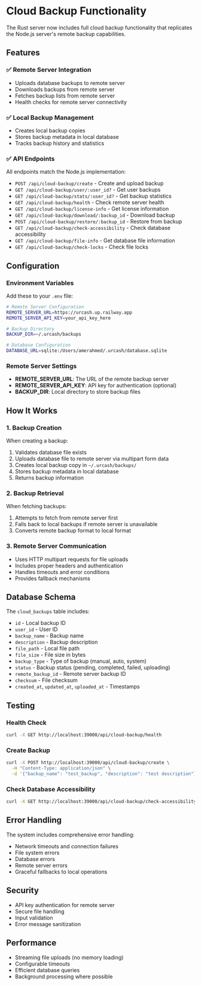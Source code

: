 # Cloud Backup Functionality

The Rust server now includes full cloud backup functionality that replicates the Node.js server's remote backup capabilities.

## Features

### ✅ **Remote Server Integration**
- Uploads database backups to remote server
- Downloads backups from remote server
- Fetches backup lists from remote server
- Health checks for remote server connectivity

### ✅ **Local Backup Management**
- Creates local backup copies
- Stores backup metadata in local database
- Tracks backup history and statistics

### ✅ **API Endpoints**
All endpoints match the Node.js implementation:

- `POST /api/cloud-backup/create` - Create and upload backup
- `GET /api/cloud-backup/user/:user_id?` - Get user backups
- `GET /api/cloud-backup/stats/:user_id?` - Get backup statistics
- `GET /api/cloud-backup/health` - Check remote server health
- `GET /api/cloud-backup/license-info` - Get license information
- `GET /api/cloud-backup/download/:backup_id` - Download backup
- `POST /api/cloud-backup/restore/:backup_id` - Restore from backup
- `GET /api/cloud-backup/check-accessibility` - Check database accessibility
- `GET /api/cloud-backup/file-info` - Get database file information
- `GET /api/cloud-backup/check-locks` - Check file locks

## Configuration

### Environment Variables

Add these to your `.env` file:

```bash
# Remote Server Configuration
REMOTE_SERVER_URL=https://urcash.up.railway.app
REMOTE_SERVER_API_KEY=your_api_key_here

# Backup Directory
BACKUP_DIR=~/.urcash/backups

# Database Configuration
DATABASE_URL=sqlite:/Users/amerahmed/.urcash/database.sqlite
```

### Remote Server Settings

- **REMOTE_SERVER_URL**: The URL of the remote backup server
- **REMOTE_SERVER_API_KEY**: API key for authentication (optional)
- **BACKUP_DIR**: Local directory to store backup files

## How It Works

### 1. **Backup Creation**
When creating a backup:
1. Validates database file exists
2. Uploads database file to remote server via multipart form data
3. Creates local backup copy in `~/.urcash/backups/`
4. Stores backup metadata in local database
5. Returns backup information

### 2. **Backup Retrieval**
When fetching backups:
1. Attempts to fetch from remote server first
2. Falls back to local backups if remote server is unavailable
3. Converts remote backup format to local format

### 3. **Remote Server Communication**
- Uses HTTP multipart requests for file uploads
- Includes proper headers and authentication
- Handles timeouts and error conditions
- Provides fallback mechanisms

## Database Schema

The `cloud_backups` table includes:
- `id` - Local backup ID
- `user_id` - User ID
- `backup_name` - Backup name
- `description` - Backup description
- `file_path` - Local file path
- `file_size` - File size in bytes
- `backup_type` - Type of backup (manual, auto, system)
- `status` - Backup status (pending, completed, failed, uploading)
- `remote_backup_id` - Remote server backup ID
- `checksum` - File checksum
- `created_at`, `updated_at`, `uploaded_at` - Timestamps

## Testing

### Health Check
```bash
curl -X GET http://localhost:39000/api/cloud-backup/health
```

### Create Backup
```bash
curl -X POST http://localhost:39000/api/cloud-backup/create \
  -H "Content-Type: application/json" \
  -d '{"backup_name": "test_backup", "description": "test description"}'
```

### Check Database Accessibility
```bash
curl -X GET http://localhost:39000/api/cloud-backup/check-accessibility
```

## Error Handling

The system includes comprehensive error handling:
- Network timeouts and connection failures
- File system errors
- Database errors
- Remote server errors
- Graceful fallbacks to local operations

## Security

- API key authentication for remote server
- Secure file handling
- Input validation
- Error message sanitization

## Performance

- Streaming file uploads (no memory loading)
- Configurable timeouts
- Efficient database queries
- Background processing where possible
